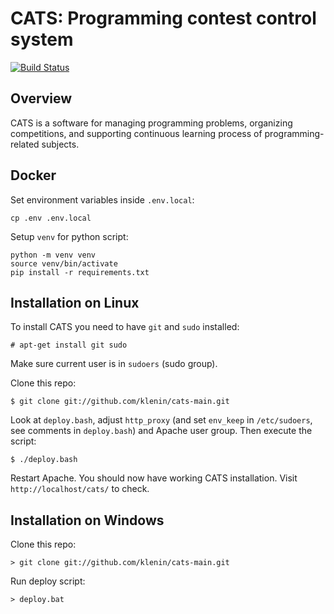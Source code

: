# CATS: Programming contest control system

[![Build Status](https://travis-ci.org/klenin/cats-main.svg?branch=master)](https://travis-ci.org/klenin/cats-main)

## Overview

CATS is a software for managing programming problems, organizing competitions,
and supporting continuous learning process of programming-related subjects.

## Docker

Set environment variables inside `.env.local`:
```
cp .env .env.local
```

Setup `venv` for python script:
```
python -m venv venv
source venv/bin/activate
pip install -r requirements.txt
```

## Installation on Linux

To install CATS you need to have `git` and `sudo` installed:

`# apt-get install git sudo`

Make sure current user is in `sudoers` (sudo group).

Clone this repo:

`$ git clone git://github.com/klenin/cats-main.git`

Look at `deploy.bash`, adjust `http_proxy` (and set `env_keep` in `/etc/sudoers`,
see comments in `deploy.bash`) and Apache user group. Then execute the script:

`$ ./deploy.bash`

Restart Apache. You should now have working CATS installation.
Visit `http://localhost/cats/` to check.

## Installation on Windows

Clone this repo:

`> git clone git://github.com/klenin/cats-main.git`

Run deploy script:

`> deploy.bat`
